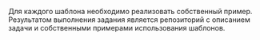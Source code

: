 Для каждого шаблона необходимо реализовать собственный пример. 
Результатом выполнения задания является репозиторий с
описанием задачи и собственными примерами использования шаблонов.